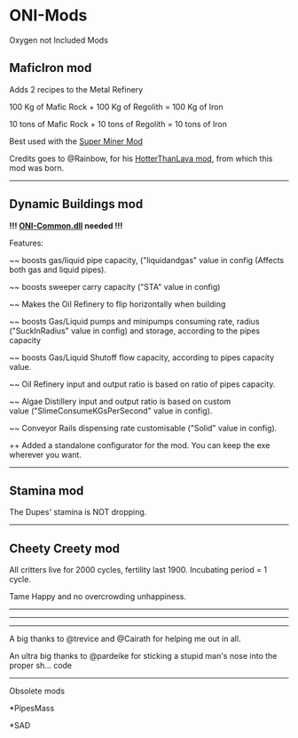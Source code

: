 # ONI-Mods
Oxygen not Included Mods

MaficIron mod 
----
Adds 2 recipes to the Metal Refinery

100 Kg of Mafic Rock + 100 Kg of Regolith = 100 Kg of Iron

10 tons of Mafic Rock + 10 tons of Regolith = 10 tons of Iron

Best used with the [Super Miner Mod](https://github.com/javisar/ONI-Modloader-Mods/tree/master/Mods)

Credits goes to @Rainbow, for his [HotterThanLava mod](https://github.com/rainbowdesign/OxygenNotIncluded-Mods), from which this mod was born.

-------------
Dynamic Buildings mod
----

**!!! [ONI-Common.dll](https://github.com/javisar/ONI-Modloader-Mods/tree/master/Mods) needed !!!** 

Features:

~~ boosts gas/liquid pipe capacity, ("liquidandgas" value in config (Affects both gas and liquid pipes).

~~ boosts sweeper carry capacity ("STA" value in config)

~~ Makes the Oil Refinery to flip horizontally when building

~~ boosts Gas/Liquid pumps and minipumps consuming rate, radius ("SuckInRadius" value in config) and storage, according to the pipes capacity

~~ boosts Gas/Liquid Shutoff flow capacity, according to pipes capacity value.

~~ Oil Refinery input and output ratio is based on ratio of pipes capacity. 

~~ Algae Distillery input and output ratio is based on custom value ("SlimeConsumeKGsPerSecond" value in config).

~~ Conveyor Rails dispensing rate customisable ("Solid" value in config).


++ Added a standalone configurator for the mod. You can keep the exe wherever you want.

-------------
Stamina mod
----

The Dupes' stamina is NOT dropping.

-------------
Cheety Creety mod
----
All critters live for 2000 cycles, fertility last 1900. Incubating period = 1 cycle.

Tame Happy and no overcrowding unhappiness.

------------------
------------------
------------------

A big thanks to @trevice and @Cairath for helping me out in all.

An ultra big thanks to @pardeike for sticking a stupid man's nose into the proper sh...  code

------------------

Obsolete mods

*PipesMass

*SAD
